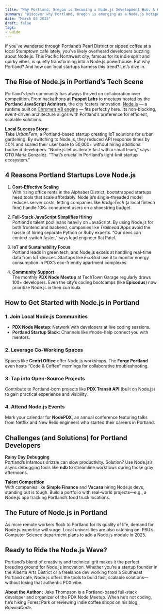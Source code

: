 ```yaml
---
title: "Why Portland, Oregon is Becoming a Node.js Development Hub: A Guide for Local Startups"
summary: "Discover why Portland, Oregon is emerging as a Node.js hotspot and how local startups leverage its tech-friendly ecosystem. #NodeJS #PortlandTech"
date: "March 05 2025"
draft: false
tags:
- Guide
---
```


If you’ve wandered through Portland’s Pearl District or sipped coffee at a local Stumptown café lately, you’ve likely overheard developers buzzing about Node.js. This Pacific Northwest city, famous for its indie spirit and quirky vibes, is quietly transforming into a Node.js powerhouse. But why Portland? And how can local startups harness this trend? Let’s dive in.

## The Rise of Node.js in Portland’s Tech Scene

Portland’s tech community has always thrived on collaboration over competition. From hackathons at **Puppet Labs** to meetups hosted by the **Portland JavaScript Admirers**, the city fosters innovation. [Node.js](https://exonoob.in/blog/setup-project-send-email-in-nodejs-using-nodemailer-and-gmail/) — a runtime built on [Chrome’s V8 engine](https://chromium.googlesource.com/v8/v8.git) — fits perfectly here. Its non-blocking, event-driven architecture aligns with Portland’s preference for efficient, scalable solutions.

**Local Success Story:**  
Take *UrbanFern*, a Portland-based startup creating IoT solutions for urban gardening. By switching to Node.js, they reduced API response times by 40% and scaled their user base to 50,000+ without hiring additional backend developers. “Node.js let us iterate fast with a small team,” says CTO Maria Gonzalez. “That’s crucial in Portland’s tight-knit startup ecosystem.”

## 4 Reasons Portland Startups Love Node.js

1. **Cost-Effective Scaling**  
   With rising office rents in the Alphabet District, bootstrapped startups need tools that scale affordably. Node.js’s single-threaded model reduces server costs, letting companies like *BridgeTech* (a local fintech firm) handle 10K+ concurrent users on a shoestring budget.

2. **Full-Stack JavaScript Simplifies Hiring**  
   Portland’s talent pool leans heavily on JavaScript. By using Node.js for both frontend and backend, companies like *Trailhead Apps* avoid the hassle of hiring separate Python or Ruby experts. “Our devs can context-switch faster,” says lead engineer Raj Patel.

3. **IoT and Sustainability Focus**  
   Portland leads in green tech, and Node.js excels at handling real-time data from IoT devices. Startups like *EcoGrid* use it to monitor energy consumption in PDX’s eco-friendly apartment complexes.

4. **Community Support**  
   The monthly **PDX Node Meetup** at TechTown Garage regularly draws 100+ developers. Even the city’s coding bootcamps (like **Epicodus**) now prioritize Node.js in their curricula.

## How to Get Started with Node.js in Portland

### 1. Join Local Node.js Communities  
- **PDX Node Meetup**: Network with developers at live coding sessions.  
- **Portland Startup Slack**: Channels like #node-help connect you with mentors.  

### 2. Leverage Co-Working Spaces  
Spaces like **Centrl Office** offer Node.js workshops. The **Forge Portland** even hosts “Code & Coffee” mornings for collaborative troubleshooting.

### 3. Tap into Open-Source Projects  
Contribute to Portland-born projects like **PDX Transit API** (built on Node.js) to gain practical experience and visibility.

### 4. Attend Node.js Events  
Mark your calendar for **NodePDX**, an annual conference featuring talks from Netflix and New Relic engineers who started their careers in Portland.

## Challenges (and Solutions) for Portland Developers

**Rainy Day Debugging**  
Portland’s infamous drizzle can slow productivity. Solution? Use Node.js’s async debugging tools like **ndb** to streamline workflows during those gray afternoons.

**Talent Competition**  
With companies like **Simple Finance** and **Vacasa** hiring Node.js devs, standing out is tough. Build a portfolio with real-world projects—e.g., a Node.js app tracking Portland’s food truck locations.

## The Future of Node.js in Portland

As more remote workers flock to Portland for its quality of life, demand for Node.js expertise will surge. Local universities are also catching on: PSU’s Computer Science department plans to add a Node.js module in 2025.

## Ready to Ride the Node.js Wave?

Portland’s blend of creativity and technical grit makes it the perfect breeding ground for Node.js innovation. Whether you’re a startup founder in the Alberta Arts District or a freelance dev working from a Southeast Portland café, Node.js offers the tools to build fast, scalable solutions—without losing that authentic PDX vibe.

**About the Author :**
Jake Thompson is a Portland-based full-stack developer and organizer of the PDX Node Meetup. When he’s not coding, he’s hiking Forest Park or reviewing indie coffee shops on his blog, *BrewedCode*.
